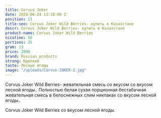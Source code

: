 ```yaml
---
title: Corvus Joker
date: 2020-06-24 13:18:00 Z
position: 11
title-seo: Corvus Joker Wild Berries- купить в Казахстане
descr: Corvus Joker Wild Berries- купить в Казахстане
product-name: Corvus Joker Wild Berries
nicotine: 50
portions: 25
gram: 13
price: 2000
brand: Russian products
strong: Крепкий
taste: Лесные ягоды
image: "/uploads/Corvus-JOKER-2.jpg"
---
```


Corvus Joker Wild Berries- жевательная смесь со вкусом со вкусом лесной ягоды.. Полностью белая сухая порционная бестабачная жевательная смесь в белоснежных слим никпаках  со вкусом лесной ягоды..

Corvus Joker Wild Berries со вкусом лесной ягоды.

